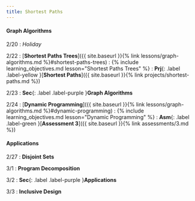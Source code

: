 ```yaml
---
title: Shortest Paths
---
```


#### Graph Algorithms

2/20
: *Holiday*

2/22
: [**Shortest Paths Trees**]({{ site.baseurl }}{% link lessons/graph-algorithms.md %}#shortest-paths-trees)
: {% include learning_objectives.md lesson="Shortest Paths Trees" %}
: **Prj**{: .label .label-yellow }[**Shortest Paths**]({{ site.baseurl }}{% link projects/shortest-paths.md %})

2/23
: **Sec**{: .label .label-purple }**Graph Algorithms**

2/24
: [**Dynamic Programming**]({{ site.baseurl }}{% link lessons/graph-algorithms.md %}#dynamic-programming)
: {% include learning_objectives.md lesson="Dynamic Programming" %}
: **Asm**{: .label .label-green }[**Assessment 3**]({{ site.baseurl }}{% link assessments/3.md %})

#### Applications

2/27
: **Disjoint Sets**

3/1
: **Program Decomposition**

3/2
: **Sec**{: .label .label-purple }**Applications**

3/3
: **Inclusive Design**
